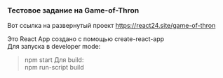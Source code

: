 ### Тестовое задание на Game-of-Thron

Вот ссылка на развернутый проект https://react24.site/game-of-thron

Это React App создано с помощью create-react-app </br>
Для запуска в developer mode:</br>
> npm start
Для build:</br>
> npm run-script build
